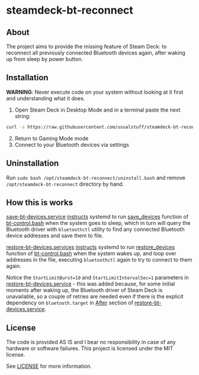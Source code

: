 # steamdeck-bt-reconnect 

## About

The project aims to provide the missing feature of Steam Deck: to reconnect all previously connected Bluetooth devices again, after waking up from sleep by power button.

## Installation
**WARNING**: Never execute code on your system without looking at it first and understanding what it does.

1) Open Steam Deck in Desktop Mode and in a terminal paste the next string:
```bash
curl -s https://raw.githubusercontent.com/usualstuff/steamdeck-bt-reconnect/main/install.bash | sudo bash
```
2) Return to Gaming Mode mode
3) Connect to your Bluetooth devices via settings

## Uninstallation

Run `sudo bash /opt/steamdeck-bt-reconnect/uninstall.bash` and remove `/opt/steamdeck-bt-reconnect` directory by hand.

## How this is works
[save-bt-devices.service](https://github.com/usualstuff/steamdeck-bt-reconnect/blob/main/save-bt-devices.service) [instructs](https://github.com/usualstuff/steamdeck-bt-reconnect/blob/main/save-bt-devices.service#L8) systemd to run [save_devices](https://github.com/usualstuff/steamdeck-bt-reconnect/blob/main/bt-control.bash#L6) function of [bt-control.bash](https://github.com/usualstuff/steamdeck-bt-reconnect/blob/main/bt-control.bash) when the system goes to sleep, which in turn will query the Bluetooth driver with `bluetoothctl` utility to find any connected Bluetooth device addresses and save them to file.

[restore-bt-devices.services](https://github.com/usualstuff/steamdeck-bt-reconnect/blob/main/restore-bt-devices.service) [instructs](https://github.com/usualstuff/steamdeck-bt-reconnect/blob/main/restore-bt-devices.service#L10) systemd to run [restore_devices](https://github.com/usualstuff/steamdeck-bt-reconnect/blob/main/bt-control.bash#L25) function of [bt-control.bash](https://github.com/usualstuff/steamdeck-bt-reconnect/blob/main/bt-control.bash) when the system wakes up, and loop over addresses in the file, executing `bluetoothctl` again to try to connect to them again.

Notice the `StartLimitBurst=10` and `StartLimitIntervalSec=1` parameters in [restore-bt-devices.service](https://github.com/usualstuff/steamdeck-bt-reconnect/blob/main/restore-bt-devices.service#L4) - this was added because, for some initial moments after waking up, the Bluetooth driver of Steam Deck is unavailable, so a couple of retries are needed even if there is the explicit dependency on `bluetooth.target` in [After](https://github.com/usualstuff/steamdeck-bt-reconnect/blob/main/restore-bt-devices.service#L3) section of [restore-bt-devices.service](https://github.com/usualstuff/steamdeck-bt-reconnect/blob/main/restore-bt-devices.service).

## License
The code is provided AS IS and I bear no responsibility in case of any hardware or software failures.
This project is licensed under the MIT license.

See [LICENSE](https://github.com/usualstuff/steamdeck-bt-reconnect/blob/main/LICENSE) for more information.
